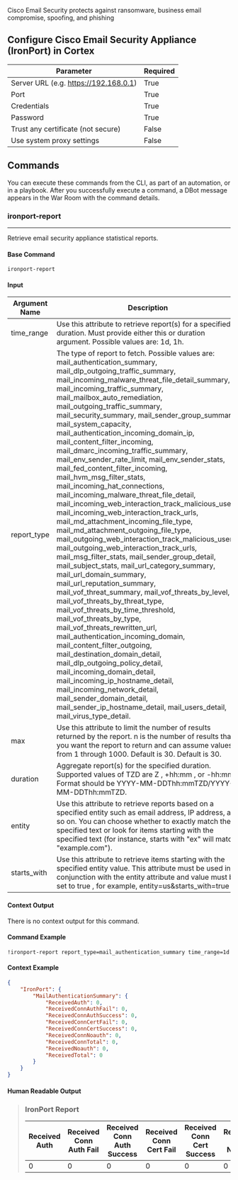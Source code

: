 Cisco Email Security protects against ransomware, business email compromise, spoofing, and phishing

## Configure Cisco Email Security Appliance (IronPort) in Cortex


| **Parameter** | **Required** |
| --- | --- |
| Server URL (e.g. <https://192.168.0.1>) | True |
| Port | True |
| Credentials | True |
| Password | True |
| Trust any certificate (not secure) | False |
| Use system proxy settings | False |

## Commands

You can execute these commands from the CLI, as part of an automation, or in a playbook.
After you successfully execute a command, a DBot message appears in the War Room with the command details.

### ironport-report

***
Retrieve email security appliance statistical reports.


#### Base Command

`ironport-report`

#### Input

| **Argument Name** | **Description** | **Required** |
| --- | --- | --- |
| time_range | Use this attribute to retrieve report(s) for a specified duration. Must provide either this or duration argument. Possible values are: 1d, 1h. | Optional | 
| report_type | The type of report to fetch. Possible values are: mail_authentication_summary, mail_dlp_outgoing_traffic_summary, mail_incoming_malware_threat_file_detail_summary, mail_incoming_traffic_summary, mail_mailbox_auto_remediation, mail_outgoing_traffic_summary, mail_security_summary, mail_sender_group_summary, mail_system_capacity, mail_authentication_incoming_domain_ip, mail_content_filter_incoming, mail_dmarc_incoming_traffic_summary, mail_env_sender_rate_limit, mail_env_sender_stats, mail_fed_content_filter_incoming, mail_hvm_msg_filter_stats, mail_incoming_hat_connections, mail_incoming_malware_threat_file_detail, mail_incoming_web_interaction_track_malicious_users, mail_incoming_web_interaction_track_urls, mail_md_attachment_incoming_file_type, mail_md_attachment_outgoing_file_type, mail_outgoing_web_interaction_track_malicious_users, mail_outgoing_web_interaction_track_urls, mail_msg_filter_stats, mail_sender_group_detail, mail_subject_stats, mail_url_category_summary, mail_url_domain_summary, mail_url_reputation_summary, mail_vof_threat_summary, mail_vof_threats_by_level, mail_vof_threats_by_threat_type, mail_vof_threats_by_time_threshold, mail_vof_threats_by_type, mail_vof_threats_rewritten_url, mail_authentication_incoming_domain, mail_content_filter_outgoing, mail_destination_domain_detail, mail_dlp_outgoing_policy_detail, mail_incoming_domain_detail, mail_incoming_ip_hostname_detail, mail_incoming_network_detail, mail_sender_domain_detail, mail_sender_ip_hostname_detail, mail_users_detail, mail_virus_type_detail. | Required | 
| max | Use this attribute to limit the number of results returned by the report. n is the number of results that you want the report to return and can assume values from 1 through 1000. Default is 30. Default is 30. | Optional | 
| duration | Aggregate report(s) for the specified duration. Supported values of TZD are Z , +hh:mm , or -hh:mm. Format should be YYYY-MM-DDThh:mmTZD/YYYY-MM-DDThh:mmTZD. | Optional | 
| entity | Use this attribute to retrieve reports based on a specified entity such as email address, IP address, and so on. You can choose whether to exactly match the specified text or look for items starting with the specified text (for instance, starts with "ex" will match "example.com"). | Optional | 
| starts_with | Use this attribute to retrieve items starting with the specified entity value. This attribute must be used in conjunction with the entity attribute and value must be set to true , for example, entity=us&amp;starts_with=true . | Optional | 


#### Context Output

There is no context output for this command.

#### Command Example

```!ironport-report report_type=mail_authentication_summary time_range=1d```

#### Context Example

```json
{
    "IronPort": {
        "MailAuthenticationSummary": {
            "ReceivedAuth": 0,
            "ReceivedConnAuthFail": 0,
            "ReceivedConnAuthSuccess": 0,
            "ReceivedConnCertFail": 0,
            "ReceivedConnCertSuccess": 0,
            "ReceivedConnNoauth": 0,
            "ReceivedConnTotal": 0,
            "ReceivedNoauth": 0,
            "ReceivedTotal": 0
        }
    }
}
```

#### Human Readable Output

>### IronPort Report
>
> Received Auth| Received Conn Auth Fail| Received Conn Auth Success| Received Conn Cert Fail| Received Conn Cert Success| Received Conn Noauth| Received Conn Total| Received Noauth| Received Total
>---|---|---|---|---|---|---|---|---
>0 | 0 | 0 | 0 | 0 | 0 | 0 | 0 | 0
